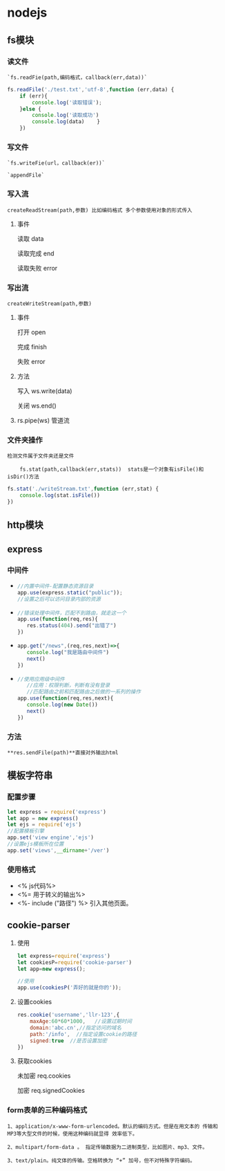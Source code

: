 

# 				nodejs

## fs模块

### 读文件

	`fs.readFie(path,编码格式，callback(err,data))`

```js
fs.readFile('./test.txt','utf-8',function (err,data) {  
	if (err){ 
        console.log('读取错误');   
    }else {        
        console.log('读取成功')       
        console.log(data)    }
    })
```

### 写文件

	`fs.writeFie(url，callback(er))`
	
	`appendFile`

### 写入流

	createReadStream(path,参数) 比如编码格式 多个参数使用对象的形式传入

1. 事件

   读取	data

   读取完成		end

   读取失败		error

### 写出流

	createWriteStream(path,参数)

1. 事件

   打开	open

   完成 	finish

   失败 	error

2. 方法

   写入 	ws.write(data)

   关闭 	ws.end()

3. rs.pipe(ws) 管道流

### 文件夹操作

	检测文件属于文件夹还是文件
	
		fs.stat(path,callback(err,stats))  stats是一个对象有isFile()和isDir()方法

```js
fs.stat('./writeStream.txt',function (err,stat) {
    console.log(stat.isFile())
})
```

## http模块

## express

### 中间件

- ```js
  //内置中间件-配置静态资源目录
  app.use(express.static("public"));
  //设置之后可以访问目录内部的资源
  ```

- ```js
  //错误处理中间件，匹配不到路由，就走这一个
  app.use(function(req,res){
     res.status(404).send("出错了")
  })
  ```

- ```js
  app.get("/news",(req,res,next)=>{
     console.log("我是路由中间件")
     next()
  })
  ```

- ```js
  //使用应用级中间件
     //应用：权限判断，判断有没有登录
     //匹配路由之前和匹配路由之后做的一系列的操作
  app.use(function(req,res,next){
     console.log(new Date())
     next()
  })
  ```

### 方法

	**res.sendFile(path)**直接对外输出html

## 模板字符串

### 配置步骤

```js
let express = require('express')
let app = new express()
let ejs = require('ejs')
//配置模板引擎
app.set('view engine','ejs')
//设置ejs模板所在位置
app.set('views',__dirname+'/ver')
```

### 使用格式

- <% js代码%>
- <%= 用于转义的输出%>
- <%- include ("路径") %> 引入其他页面。

## cookie-parser

1. 使用

   ```js
   let express=require('express')
   let cookiesP=require('cookie-parser')
   let app=new express();
   
   //使用
   app.use(cookiesP('弄好的就是你的'));
   ```

2. 设置cookies

   ```js
   res.cookie('username','llr-123',{
       maxAge:60*60*1000,	//设置过期时间
       domain:'abc.cn',//指定访问的域名
       path:'/info',  //指定设置cookie的路径
       signed:true	//是否设置加密
   })
   ```

3. 获取cookies

   	未加密 	req.cookies

   	加密	req.signedCookies

### form表单的三种编码格式

	1、application/x-www-form-urlencoded。默认的编码方式。但是在用文本的	传输和MP3等大型文件的时候，使用这种编码就显得 效率低下。 

	2、multipart/form-data 。 指定传输数据为二进制类型，比如图片、mp3、文件。 

	3、text/plain。纯文体的传输。空格转换为 “+” 加号，但不对特殊字符编码。	